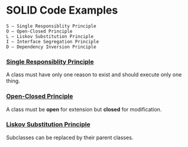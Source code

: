 # SOLID Code Examples


    S — Single Responsiblity Principle
    O — Open-Closed Principle
    L — Liskov Substitution Principle
    I — Interface Segregation Principle
    D — Dependency Inversion Principle


### [Single Responsiblity Principle](src/srp/CourseSrpProblem.java)

A class must have only one reason to exist and should execute only one thing.

### [Open-Closed Principle](src/ocp/VideoOcpProblem.java)

A class must be **open** for extension but **closed** for modification.

### [Liskov Substitution Principle](src/lsp/MovieLspProblem.java)

Subclasses can be replaced by their parent classes.